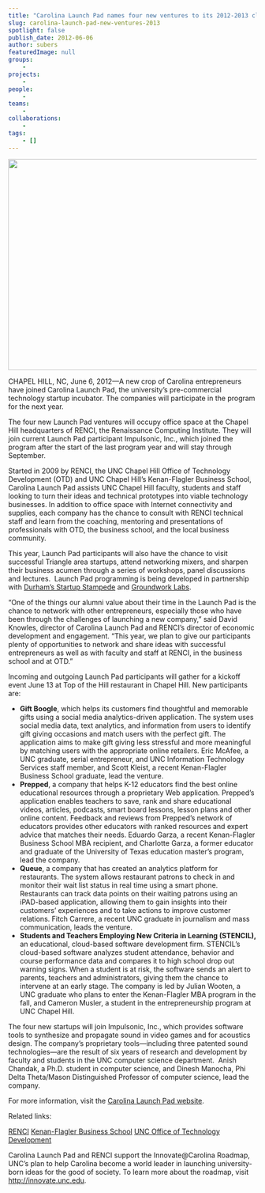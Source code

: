 ```yaml
---
title: "Carolina Launch Pad names four new ventures to its 2012-2013 class"
slug: carolina-launch-pad-new-ventures-2013
spotlight: false
publish_date: 2012-06-06
author: subers
featuredImage: null
groups:
    - 
projects:
    - 
people:
    - 
teams: 
    - 
collaborations:
    - 
tags:
    - []
---
```

<img class="size-large wp-image-12067 alignleft" title="Carolina Launch Pad Headquarters" src="http://www.renci.org/wp-content/uploads/2013/11/launchpad-story.jpg" alt="" width="640" height="427" />

CHAPEL HILL, NC, June 6, 2012—A new crop of Carolina entrepreneurs have joined Carolina Launch Pad, the university’s pre-commercial technology startup incubator. The companies will participate in the program for the next year.<!--more-->

The four new Launch Pad ventures will occupy office space at the Chapel Hill headquarters of RENCI, the Renaissance Computing Institute. They will join current Launch Pad participant Impulsonic, Inc., which joined the program after the start of the last program year and will stay through September.

Started in 2009 by RENCI, the UNC Chapel Hill Office of Technology Development (OTD) and UNC Chapel Hill’s Kenan-Flagler Business School, Carolina Launch Pad assists UNC Chapel Hill faculty, students and staff looking to turn their ideas and technical prototypes into viable technology businesses. In addition to office space with Internet connectivity and supplies, each company has the chance to consult with RENCI technical staff and learn from the coaching, mentoring and presentations of professionals with OTD, the business school, and the local business community.

This year, Launch Pad participants will also have the chance to visit successful Triangle area startups, attend networking mixers, and sharpen their business acumen through a series of workshops, panel discussions and lectures.  Launch Pad programming is being developed in partnership with <a href="http://www.startupstampede.com/" target="_blank">Durham’s Startup Stampede</a> and <a href="http://groundworklabs.com/" target="_blank">Groundwork Labs</a>.

“One of the things our alumni value about their time in the Launch Pad is the chance to network with other entrepreneurs, especially those who have been through the challenges of launching a new company,” said David Knowles, director of Carolina Launch Pad and RENCI’s director of economic development and engagement. “This year, we plan to give our participants plenty of opportunities to network and share ideas with successful entrepreneurs as well as with faculty and staff at RENCI, in the business school and at OTD.”

Incoming and outgoing Launch Pad participants will gather for a kickoff event June 13 at Top of the Hill restaurant in Chapel Hill. New participants are:
<ul>
	<li><strong>Gift Boogle</strong>, which helps its customers find thoughtful and memorable gifts using a social media analytics-driven application. The system uses social media data, text analytics, and information from users to identify gift giving occasions and match users with the perfect gift. The application aims to make gift giving less stressful and more meaningful by matching users with the appropriate online retailers. Eric McAfee, a UNC graduate, serial entrepreneur, and UNC Information Technology Services staff member, and Scott Kleist, a recent Kenan-Flagler Business School graduate, lead the venture.</li>
	<li><strong>Prepped</strong>, a company that helps K-12 educators find the best online educational resources through a proprietary Web application. Prepped’s application enables teachers to save, rank and share educational videos, articles, podcasts, smart board lessons, lesson plans and other online content. Feedback and reviews from Prepped’s network of educators provides other educators with ranked resources and expert advice that matches their needs. Eduardo Garza, a recent Kenan-Flagler Business School MBA recipient, and Charlotte Garza, a former educator and graduate of the University of Texas education master’s program, lead the company.</li>
	<li><strong>Queue</strong>, a company that has created an analytics platform for restaurants. The system allows restaurant patrons to check in and monitor their wait list status in real time using a smart phone. Restaurants can track data points on their waiting patrons using an iPAD-based application, allowing them to gain insights into their customers’ experiences and to take actions to improve customer relations. Fitch Carrere, a recent UNC graduate in journalism and mass communication, leads the venture.</li>
	<li><strong>Students and Teachers Employing New Criteria in Learning (STENCIL),</strong> an educational, cloud-based software development firm. STENCIL’s cloud-based software analyzes student attendance, behavior and course performance data and compares it to high school drop out warning signs. When a student is at risk, the software sends an alert to parents, teachers and administrators, giving them the chance to intervene at an early stage. The company is led by Julian Wooten, a UNC graduate who plans to enter the Kenan-Flagler MBA program in the fall, and Cameron Musler, a student in the entrepreneurship program at UNC Chapel Hill.</li>
</ul>
The four new startups will join Impulsonic, Inc., which provides software tools to synthesize and propagate sound in video games and for acoustics design. The company’s proprietary tools—including three patented sound technologies—are the result of six years of research and development by faculty and students in the UNC computer science department.  Anish Chandak, a Ph.D. student in computer science, and Dinesh Manocha, Phi Delta Theta/Mason Distinguished Professor of computer science, lead the company.

For more information, visit the <a href="http://carolinalaunchpad.org/" target="_blank">Carolina Launch Pad website</a>.

Related links:

<a href="http://www.renci.org/">RENCI</a>
<a href="http://www.kenan-flagler.unc.edu/" target="_blank">Kenan-Flagler Business School</a>
<a href="http://otd.unc.edu/" target="_blank">UNC Office of Technology Development</a>

Carolina Launch Pad and RENCI support the Innovate@Carolina Roadmap, UNC’s plan to help Carolina become a world leader in launching university-born ideas for the good of society. To learn more about the roadmap, visit <a href="http://innovate.unc.edu" target="_blank">http://innovate.unc.edu</a>.
